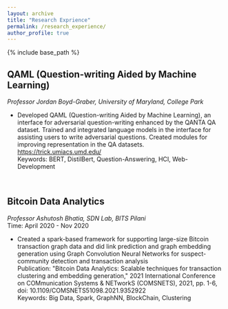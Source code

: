 ```yaml
---
layout: archive
title: "Research Exprience"
permalink: /research_experience/
author_profile: true
---
```



{% include base_path %}

<!--
{% for post in site.work_experience reversed %}
  {% include archive-single.html %}
{% endfor %}
-->

## QAML (Question-writing Aided by Machine Learning)
*Professor Jordan Boyd-Graber, University of Maryland, College Park* <br/>
* Developed QAML (Question-writing Aided by Machine Learning), an interface for adversarial question-writing enhanced by the QANTA QA dataset. Trained and integrated language models in the interface for assisting users to write adversarial questions. Created modules for improving representation in the QA datasets. <br/>
https://trick.umiacs.umd.edu/ <br/>
Keywords: BERT, DistilBert, Question-Answering, HCI, Web-Development<br/>
<br/>

## Bitcoin Data Analytics
*Professor Ashutosh Bhatia, SDN Lab, BITS Pilani* <br/>
Time: April 2020 - Nov 2020 <br/>
* Created a spark-based framework for supporting large-size Bitcoin transaction graph data and did link prediction and graph embedding generation using Graph Convolution Neural Networks for suspect-community detection and transaction analysis <br/>
Publication: "Bitcoin Data Analytics: Scalable techniques for transaction clustering and embedding generation," 2021 International Conference on COMmunication Systems & NETworkS (COMSNETS), 2021, pp. 1-6, doi: 10.1109/COMSNETS51098.2021.9352922 <br/>
Keywords: Big Data, Spark, GraphNN, BlockChain, Clustering <br/>
